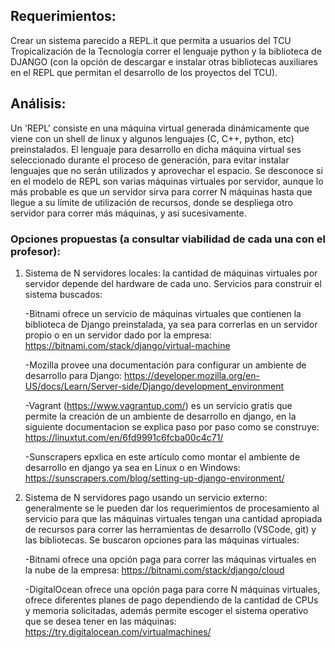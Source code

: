 ## Requerimientos:
Crear un sistema parecido a REPL.it que permita a usuarios del TCU Tropicalización de la Tecnología correr el lenguaje python y la biblioteca de DJANGO (con la opción de descargar e instalar otras bibliotecas auxiliares en el REPL que permitan el desarrollo de los proyectos del TCU).

## Análisis:
Un 'REPL' consiste en una máquina virtual generada dinámicamente que viene con un shell de linux y algunos lenguajes (C, C++, python, etc) preinstalados. El lenguaje para desarrollo en dicha máquina virtual ses seleccionado durante el proceso de generación, para evitar instalar lenguajes que no serán utilizados y aprovechar el espacio. Se desconoce si en el modelo de REPL son varias máquinas virtuales por servidor, aunque lo más probable es que un servidor sirva para correr N máquinas hasta que llegue a su límite de utilización de recursos, donde se despliega otro servidor para correr más máquinas, y así sucesivamente.

### Opciones propuestas (a consultar viabilidad de cada una con el profesor):
1) Sistema de N servidores locales: la cantidad de máquinas virtuales por servidor depende del hardware de cada uno. 
Servicios para construir el sistema buscados:

    -Bitnami ofrece un servicio de máquinas virtuales que contienen la biblioteca de Django preinstalada, ya sea para correrlas en un servidor propio o en un servidor dado por la empresa: https://bitnami.com/stack/django/virtual-machine

    -Mozilla provee una documentación para configurar un ambiente de desarrollo para Django: https://developer.mozilla.org/en-US/docs/Learn/Server-side/Django/development_environment

    -Vagrant (https://www.vagrantup.com/) es un servicio gratis que permite la creación de un ambiente de desarrollo en django, en la siguiente documentacion se explica paso por paso como se construye: https://linuxtut.com/en/6fd9991c6fcba00c4c71/

    -Sunscrapers epxlica en este artículo como montar el ambiente de desarrollo en django ya sea en Linux o en Windows: https://sunscrapers.com/blog/setting-up-django-environment/




2) Sistema de N servidores pago usando un servicio externo: generalmente se le pueden dar los requerimientos de procesamiento al servicio para que las máquinas virtuales tengan una cantidad apropiada de recursos para correr las herramientas de desarrollo (VSCode, git) y las bibliotecas.
Se buscaron opciones para las máquinas virtuales:

    -Bitnami ofrece una opción paga para correr las máquinas virtuales en la nube de la empresa: https://bitnami.com/stack/django/cloud

    -DigitalOcean ofrece una opción paga para corre N máquinas virtuales, ofrece diferentes planes de pago dependiendo de la cantidad de CPUs y memoria solicitadas, además permite escoger el sistema operativo que se desea tener en las máquinas: https://try.digitalocean.com/virtualmachines/

